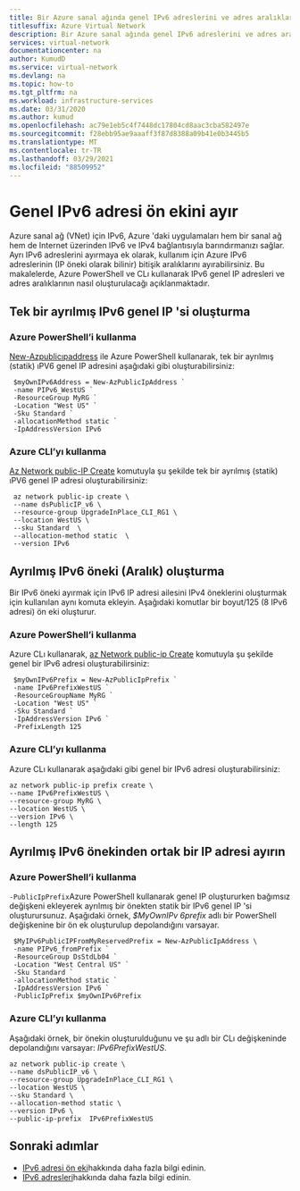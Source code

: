 ```yaml
---
title: Bir Azure sanal ağında genel IPv6 adreslerini ve adres aralıklarını ayırma
titlesuffix: Azure Virtual Network
description: Bir Azure sanal ağında genel IPv6 adreslerini ve adres aralıklarını nasıl ayıracağınızı öğrenin.
services: virtual-network
documentationcenter: na
author: KumudD
ms.service: virtual-network
ms.devlang: na
ms.topic: how-to
ms.tgt_pltfrm: na
ms.workload: infrastructure-services
ms.date: 03/31/2020
ms.author: kumud
ms.openlocfilehash: ac79e1eb5c4f7448dc17804cd8aac3cba582497e
ms.sourcegitcommit: f28ebb95ae9aaaff3f87d8388a09b41e0b3445b5
ms.translationtype: MT
ms.contentlocale: tr-TR
ms.lasthandoff: 03/29/2021
ms.locfileid: "88509952"
---
```

# <a name="reserve-public-ipv6-address-prefix"></a>Genel IPv6 adresi ön ekini ayır
Azure sanal ağ (VNet) için IPv6, Azure 'daki uygulamaları hem bir sanal ağ hem de Internet üzerinden IPv6 ve IPv4 bağlantısıyla barındırmanızı sağlar. Ayrı IPv6 adreslerini ayırmaya ek olarak, kullanım için Azure IPv6 adreslerinin (IP öneki olarak bilinir) bitişik aralıklarını ayırabilirsiniz. Bu makalelerde, Azure PowerShell ve CLı kullanarak IPv6 genel IP adresleri ve adres aralıklarının nasıl oluşturulacağı açıklanmaktadır.


## <a name="create-a-single-reserved-ipv6-public-ip"></a>Tek bir ayrılmış IPv6 genel IP 'si oluşturma

### <a name="using-azure-powershell"></a>Azure PowerShell’i kullanma

[New-Azpublicıpaddress](/powershell/module/az.network/new-azpublicipaddress) ile Azure PowerShell kullanarak, tek bir ayrılmış (statik) ıPV6 genel IP adresini aşağıdaki gibi oluşturabilirsiniz:

```azurepowershell
 $myOwnIPv6Address = New-AzPublicIpAddress `
 -name PIPv6_WestUS `
 -ResourceGroup MyRG `
 -Location "West US" `
 -Sku Standard `
 -allocationMethod static `
 -IpAddressVersion IPv6
 ```

### <a name="using-azure-cli"></a>Azure CLI’yı kullanma

 [Az Network public-IP Create](/cli/azure/network/public-ip) komutuyla şu şekilde tek bir ayrılmış (statik) ıPV6 genel IP adresi oluşturabilirsiniz:

```azurecli
 az network public-ip create \
 --name dsPublicIP_v6 \
 --resource-group UpgradeInPlace_CLI_RG1 \
 --location WestUS \
 --sku Standard  \
 --allocation-method static  \
 --version IPv6
```

## <a name="create-a-reserved-ipv6-prefix-range"></a>Ayrılmış IPv6 öneki (Aralık) oluşturma

Bir IPv6 öneki ayırmak için IPv6 IP adresi ailesini IPv4 öneklerini oluşturmak için kullanılan aynı komuta ekleyin. Aşağıdaki komutlar bir boyut/125 (8 IPv6 adresi) ön eki oluşturur.

### <a name="using-azure-powershell"></a>Azure PowerShell’i kullanma

Azure CLı kullanarak, [az Network public-ip Create](/powershell/module/az.network/new-azpublicipprefix) komutuyla şu şekilde genel bir IPv6 adresi oluşturabilirsiniz:
```azurepowershell
 $myOwnIPv6Prefix = New-AzPublicIpPrefix `
 -name IPv6PrefixWestUS `
 -ResourceGroupName MyRG `
 -Location "West US" `
 -Sku Standard `
 -IpAddressVersion IPv6 `
 -PrefixLength 125
```

### <a name="using-azure-cli"></a>Azure CLI’yı kullanma

Azure CLı kullanarak aşağıdaki gibi genel bir IPv6 adresi oluşturabilirsiniz:

```azurecli
az network public-ip prefix create \
--name IPv6PrefixWestUS \
--resource-group MyRG \
--location WestUS \
--version IPv6 \
--length 125
```

## <a name="allocate-a-public-ip-address-from-a-reserved-ipv6-prefix"></a>Ayrılmış IPv6 önekinden ortak bir IP adresi ayırın

### <a name="using-azure-powershell"></a>Azure PowerShell’i kullanma

 `-PublicIpPrefix`Azure PowerShell kullanarak genel IP oluştururken bağımsız değişkeni ekleyerek ayrılmış bir önekten statik bir IPv6 genel IP 'si oluşturursunuz. Aşağıdaki örnek, *$MyOwnIPv 6prefix* adlı bir PowerShell değişkenine bir ön ek oluşturulup depolandığını varsayar.

```azurepowershell
 $MyIPv6PublicIPFromMyReservedPrefix = New-AzPublicIpAddress \
 -name PIPv6_fromPrefix `
 -ResourceGroup DsStdLb04 `
 -Location "West Central US" `
 -Sku Standard `
 -allocationMethod static `
 -IpAddressVersion IPv6 `
 -PublicIpPrefix $myOwnIPv6Prefix
```

### <a name="using-azure-cli"></a>Azure CLI’yı kullanma

Aşağıdaki örnek, bir önekin oluşturulduğunu ve şu adlı bir CLı değişkeninde depolandığını varsayar: *IPv6PrefixWestUS*.

```azurecli
az network public-ip create \
--name dsPublicIP_v6 \
--resource-group UpgradeInPlace_CLI_RG1 \
--location WestUS \
--sku Standard \
--allocation-method static \
--version IPv6 \
--public-ip-prefix  IPv6PrefixWestUS
```

## <a name="next-steps"></a>Sonraki adımlar
- [IPv6 adresi ön eki](ipv6-public-ip-address-prefix.md)hakkında daha fazla bilgi edinin.
- [IPv6 adresleri](ipv6-overview.md)hakkında daha fazla bilgi edinin.
